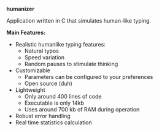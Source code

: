 **humanizer**

Application written in C that simulates human-like typing.

**Main Features:**

- Realistic humanlike typing features:
  - Natural typos
  - Speed variation
  - Random pauses to stimulate thinking
- Customizable
  - Parameters can be configured to your preferences
  - Open source (duh)
- Lightweight
  - Only around 400 lines of code
  - Executable is only 14kb
  - Uses around 700 kb of RAM during operation
- Robust error handling
- Real time statistics calculation  
